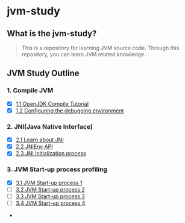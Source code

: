 # jvm-study
## What is the jvm-study?

> This is a repository for learning JVM source code. Through this repository, you can learn JVM related knowledge. 

## JVM Study Outline

### 1. Compile JVM
* [x] [1.1 OpenJDK Compile Tutorial](src/autorun/jvm/enviment/ENVIMENT_INIT.md)
* [x] [1.2 Configuring the debugging environment](src/autorun/jvm/enviment/IDE_DEBUG.md) </br>

### 2. JNI(Java Native Interface)
* [x] [2.1 Learn about JNI](src/autorun/jvm/jni/README.md) </br>
* [x] [2.2 JNIEnv API](src/autorun/jvm/jni/JNIEnvAPI.md) </br>
* [x] [2.3 JNI Initialization process](src/autorun/jvm/jni/JNI_INIT.md)

### 3. JVM Start-up process profiling
* [x] [3.1 JVM Start-up process 1](src/autorun/jvm/start/README.md) </br>
* [ ] [3.2 JVM Start-up process 2](src/autorun/jvm/start/README2.md) </br>
* [ ] [3.3 JVM Start-up process 3](src/autorun/jvm/start/README3.md) </br>
* [ ] [3.4 JVM Start-up process 4](src/autorun/jvm/start/README4.md) </br>
* 